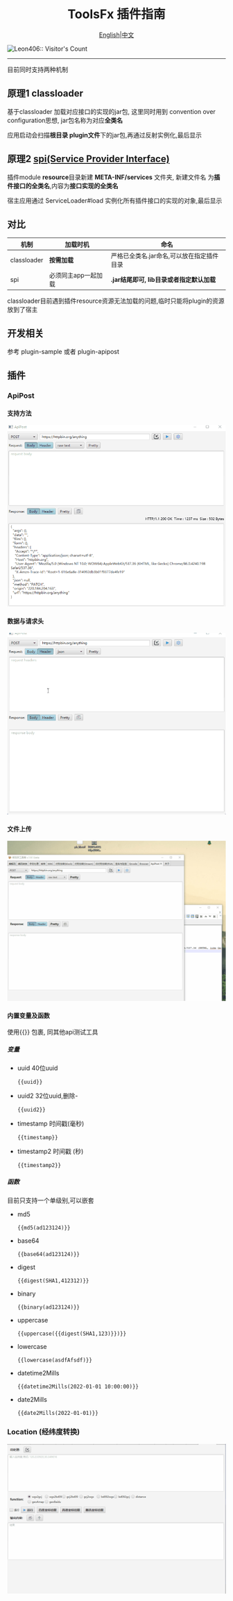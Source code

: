 <p> <h1 align="center">ToolsFx 插件指南</h1></p>
<p align="center">
<a href="README-plugin.md">English</a>|<a href="README-plugin-zh.md">中文</a>
</p>
 <img width=0 height=0 src="https://profile-counter.glitch.me/Leon406/count.svg" alt="Leon406:: Visitor's Count" />

------

目前同时支持两种机制

## 原理1 classloader

基于classloader 加载对应接口的实现的jar包, 这里同时用到 convention over configuration思想, jar包名称为对应**全类名**

应用启动会扫描**根目录 plugin文件**下的jar包,再通过反射实例化,最后显示

## 原理2 [spi(Service Provider Interface)](https://en.wikipedia.org/wiki/Service_provider_interface)

插件module **resource**目录新建 **META-INF/services** 文件夹, 新建文件名 为**插件接口的全类名**,内容为**接口实现的全类名**

宿主应用通过  ServiceLoader#load 实例化所有插件接口的实现的对象,最后显示

## 对比

| 机制        | 加载时机            | 命名                                      |
| ----------- | ------------------- | ----------------------------------------- |
| classloader | **按需加载**        | 严格已全类名.jar命名,可以放在指定插件目录 |
| spi         | 必须同主app一起加载 | **.jar结尾即可, lib目录或者指定默认加载** |



classloader目前遇到插件resource资源无法加载的问题,临时只能将plugin的资源放到了宿主

## 开发相关

参考 plugin-sample 或者 plugin-apipost

## 插件

### ApiPost

#### **支持方法**

![sym](/art/plugin/apipost_methods.gif)

#### **数据与请求头**

![sym](/art/plugin/apipost_post.gif)

#### **文件上传**

![sym](/art/plugin/apipost-upload.gif)



#### 内置变量及函数

使用{{}} 包裹, 同其他api测试工具

##### 变量

- uuid  40位uuid

  ```
  {{uuid}}
  ```

- uuid2  32位uuid,删除-

  ```
  {{uuid2}}
  ```

- timestamp  时间戳(毫秒)

  ```
  {{timestamp}}
  ```

- timestamp2  时间戳 (秒)

  ```
  {{timestamp2}}
  ```

##### 函数

目前只支持一个单级别,可以嵌套

- md5

  ```
  {{md5(ad123124)}}
  ```

- base64

  ```
  {{base64(ad123124)}}
  ```

- digest

  ```
  {{digest(SHA1,412312)}}
  ```

- binary

  ```
  {{binary(ad123124)}}
  ```

- uppercase

  ```
  {{uppercase({{digest(SHA1,123)}})}}
  ```

- lowercase

  ```
  {{lowercase(asdfAfsdf)}}
  ```

- datetime2Mills

  ```
  {{datetime2Mills(2022-01-01 10:00:00)}}
  ```

- date2Mills

  ```
  {{date2Mills(2022-01-01)}}
  ```



### Location (经纬度转换)

![location](/art/plugin/location.gif)